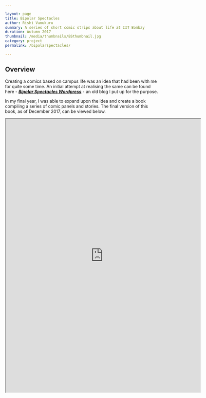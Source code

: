 ```yaml
---

layout: page
title: Bipolar Spectacles
author: Rishi Vanukuru
summary: A series of short comic strips about life at IIT Bombay
duration: Autumn 2017
thumbnail: /media/thumbnails/BSthumbnail.jpg
category: project
permalink: /bipolarspectacles/

---
```




## Overview

Creating a comics based on campus life was an idea that had been with me for quite some time. An initial attempt at realising the same can be found here - ***[Bipolar Spectacles Wordpress](https://bipolarspectacles.wordpress.com/)*** - an old blog I put up for the purpose.

In my final year, I was able to expand upon the idea and create a book compiling a series of comic panels and stories. The final version of this book, as of December 2017, can be viewed below.

<p align="center">

<iframe class = "book" src="https://drive.google.com/file/d/1aa1yvSg7huC4RsHE2vrMOTs4jbQIpcmj/preview" width="640" height="900"></iframe>

</p>